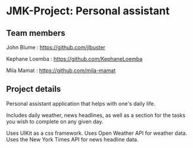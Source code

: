 # JMK-Project: Personal assistant

## Team members
John Blume : https://github.com/jlbuster

Kephane Loemba : https://github.com/KephaneLoemba

Mila Mamat : https://github.com/mila-mamat

## Project details
Personal assistant application that helps with one's daily life.

Includes daily weather, news headlines, as well as a section for the tasks you wish to complete on any given day.

Uses UIKit as a css framework.
Uses Open Weather API for weather data.
Uses the New York Times API for news headline data.

